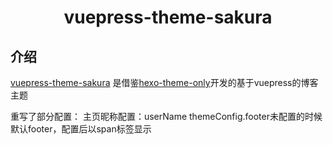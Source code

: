 <h1 align="center">vuepress-theme-sakura</h1>

## 介绍
[vuepress-theme-sakura](https://github.com/CyanH/vuepress-theme-sakura) 是借鉴[hexo-theme-only](https://github.com/lazzzis/hexo-theme-only)开发的基于vuepress的博客主题

重写了部分配置：
主页昵称配置：userName
themeConfig.footer未配置的时候默认footer，配置后以span标签显示